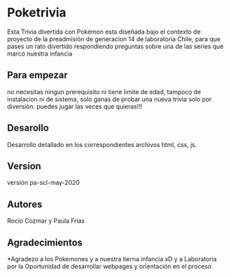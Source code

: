 # Poketrivia

Esta Trivia divertida con Pokémon esta diseñada bajo el contexto de proyecto de la preadmisión de generacion 14 de laboratoria Chile, para que pases un rato divertido respondiendo preguntas sobre una de las series que marcó nuestra infancia

## Para empezar

no necesitas ningun prerequisito ni tiene limite de edad, tampoco de instalacion ni de sistema, solo ganas de probar una nueva trivia solo por diversión. puedes jugar las veces que quieras!!!

## Desarollo

Desarrollo detallado en los correspondientes archivos html, css, js.

## Version

versión pa-scl-may-2020

## Autores

Rocío Cozmar y Paula Frías

## Agradecimientos

*Agradezo a los Pokemones y a nuestra tierna infancia xD
y a Laboratoria por la Oportunidad de desarrollar webpages y orientación en el proceso

